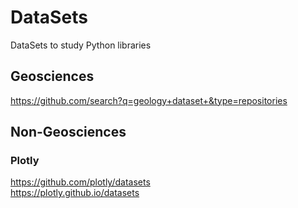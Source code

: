 # DataSets
DataSets to study Python libraries

##  Geosciences
https://github.com/search?q=geology+dataset+&type=repositories

## Non-Geosciences
### Plotly                 
https://github.com/plotly/datasets            
https://plotly.github.io/datasets         
